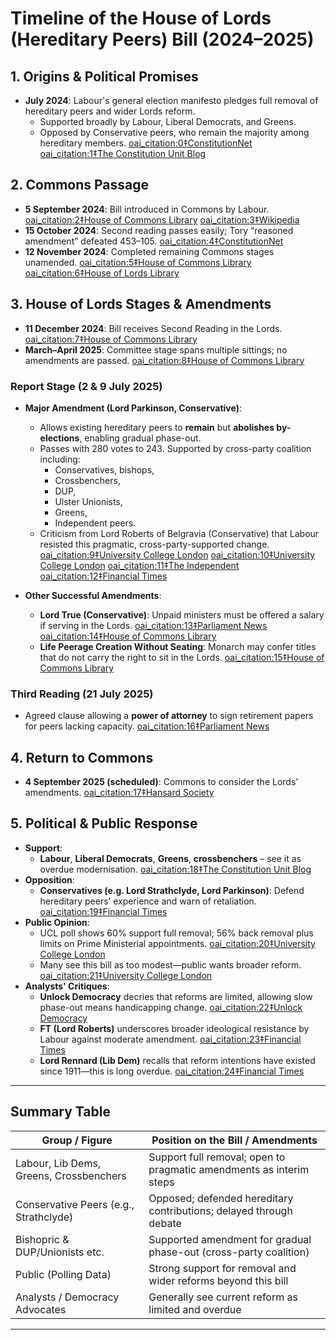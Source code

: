 # Timeline of the House of Lords (Hereditary Peers) Bill (2024–2025)

## 1. Origins & Political Promises
- **July 2024**: Labour's general election manifesto pledges full removal of hereditary peers and wider Lords reform.  
  - Supported broadly by Labour, Liberal Democrats, and Greens.  
  - Opposed by Conservative peers, who remain the majority among hereditary members.  [oai_citation:0‡ConstitutionNet](https://constitutionnet.org/news/voices/new-era-uk-house-lords-labours-removal-hereditary-peers?utm_source=chatgpt.com) [oai_citation:1‡The Constitution Unit Blog](https://constitution-unit.com/2025/04/07/the-house-of-lords-hereditary-peers-bill-the-story-so-far/?utm_source=chatgpt.com)

## 2. Commons Passage
- **5 September 2024**: Bill introduced in Commons by Labour.  [oai_citation:2‡House of Commons Library](https://commonslibrary.parliament.uk/research-briefings/cbp-10219/?utm_source=chatgpt.com) [oai_citation:3‡Wikipedia](https://en.wikipedia.org/wiki/House_of_Lords_%28Hereditary_Peers%29_Bill?utm_source=chatgpt.com)  
- **15 October 2024**: Second reading passes easily; Tory “reasoned amendment” defeated 453–105.  [oai_citation:4‡ConstitutionNet](https://constitutionnet.org/news/voices/new-era-uk-house-lords-labours-removal-hereditary-peers?utm_source=chatgpt.com)  
- **12 November 2024**: Completed remaining Commons stages unamended.  [oai_citation:5‡House of Commons Library](https://commonslibrary.parliament.uk/research-briefings/cbp-10219/?utm_source=chatgpt.com) [oai_citation:6‡House of Lords Library](https://lordslibrary.parliament.uk/house-of-lords-hereditary-peers-bill/?utm_source=chatgpt.com)

## 3. House of Lords Stages & Amendments
- **11 December 2024**: Bill receives Second Reading in the Lords.  [oai_citation:7‡House of Commons Library](https://commonslibrary.parliament.uk/research-briefings/cbp-10219/?utm_source=chatgpt.com)  
- **March–April 2025**: Committee stage spans multiple sittings; no amendments are passed.  [oai_citation:8‡House of Commons Library](https://commonslibrary.parliament.uk/research-briefings/cbp-10219/?utm_source=chatgpt.com)

### **Report Stage (2 & 9 July 2025)**
- **Major Amendment (Lord Parkinson, Conservative)**:
  - Allows existing hereditary peers to **remain** but **abolishes by-elections**, enabling gradual phase-out.
  - Passes with 280 votes to 243. Supported by cross-party coalition including:
    - Conservatives, bishops,
    - Crossbenchers,
    - DUP,
    - Ulster Unionists,
    - Greens,
    - Independent peers.  
  - Criticism from Lord Roberts of Belgravia (Conservative) that Labour resisted this pragmatic, cross-party-supported change.  [oai_citation:9‡University College London](https://www.ucl.ac.uk/news/2025/jul/analysis-public-wants-much-greater-lords-reform-governments-modest-plan-new-survey?utm_source=chatgpt.com) [oai_citation:10‡University College London](https://www.ucl.ac.uk/news/2025/jun/public-overwhelmingly-support-house-lords-reform-going-beyond-government-plans?utm_source=chatgpt.com) [oai_citation:11‡The Independent](https://www.the-independent.com/news/uk/home-news/house-of-lords-house-of-commons-labour-whitley-bay-lord-b2781499.html?utm_source=chatgpt.com) [oai_citation:12‡Financial Times](https://www.ft.com/content/49a9fa86-7082-4f8d-be02-8c7110519c19?utm_source=chatgpt.com)

- **Other Successful Amendments**:
  - **Lord True (Conservative)**: Unpaid ministers must be offered a salary if serving in the Lords.  [oai_citation:13‡Parliament News](https://www.parliament.uk/business/news/2025/june/house-of-lords-hereditary-peers-bill-report-stage/?utm_source=chatgpt.com) [oai_citation:14‡House of Commons Library](https://commonslibrary.parliament.uk/research-briefings/cbp-10219/?utm_source=chatgpt.com)  
  - **Life Peerage Creation Without Seating**: Monarch may confer titles that do not carry the right to sit in the Lords.  [oai_citation:15‡House of Commons Library](https://commonslibrary.parliament.uk/research-briefings/cbp-10219/?utm_source=chatgpt.com)  

### **Third Reading (21 July 2025)**
- Agreed clause allowing a **power of attorney** to sign retirement papers for peers lacking capacity.  [oai_citation:16‡Parliament News](https://www.parliament.uk/business/news/2025/july/hereditary-peers-bill-third-reading/?utm_source=chatgpt.com)  

## 4. Return to Commons
- **4 September 2025 (scheduled)**: Commons to consider the Lords’ amendments.  [oai_citation:17‡Hansard Society](https://www.hansardsociety.org.uk/news/parliament-matters-bulletin-1-september-2025?utm_source=chatgpt.com)

## 5. Political & Public Response
- **Support**:
  - **Labour**, **Liberal Democrats**, **Greens**, **crossbenchers** – see it as overdue modernisation.  [oai_citation:18‡The Constitution Unit Blog](https://constitution-unit.com/2025/04/07/the-house-of-lords-hereditary-peers-bill-the-story-so-far/?utm_source=chatgpt.com)  
- **Opposition**:
  - **Conservatives (e.g. Lord Strathclyde, Lord Parkinson)**: Defend hereditary peers’ experience and warn of retaliation.  [oai_citation:19‡Financial Times](https://www.ft.com/content/5f97f9af-4b2c-4a44-ba47-b0ca29e604d8?utm_source=chatgpt.com)  
- **Public Opinion**:
  - UCL poll shows 60% support full removal; 56% back removal plus limits on Prime Ministerial appointments.  [oai_citation:20‡University College London](https://www.ucl.ac.uk/news/2025/jun/public-overwhelmingly-support-house-lords-reform-going-beyond-government-plans?utm_source=chatgpt.com)  
  - Many see this bill as too modest—public wants broader reform.  [oai_citation:21‡University College London](https://www.ucl.ac.uk/news/2025/jul/analysis-public-wants-much-greater-lords-reform-governments-modest-plan-new-survey?utm_source=chatgpt.com)  
- **Analysts' Critiques**:
  - **Unlock Democracy** decries that reforms are limited, allowing slow phase-out means handicapping change.  [oai_citation:22‡Unlock Democracy](https://unlockdemocracy.org.uk/blog1/2025/7/21/the-hereditary-peers-bill-a-missed-opportunity?utm_source=chatgpt.com)  
  - **FT (Lord Roberts)** underscores broader ideological resistance by Labour against moderate amendment.  [oai_citation:23‡Financial Times](https://www.ft.com/content/49a9fa86-7082-4f8d-be02-8c7110519c19?utm_source=chatgpt.com)  
  - **Lord Rennard (Lib Dem)** recalls that reform intentions have existed since 1911—this is long overdue.  [oai_citation:24‡Financial Times](https://www.ft.com/content/30bd6237-b762-4483-b6c3-d1b0dc299a8c?utm_source=chatgpt.com)

---

##  Summary Table

| Group / Figure                           | Position on the Bill / Amendments                                 |
|------------------------------------------|------------------------------------------------------------------|
| Labour, Lib Dems, Greens, Crossbenchers  | Support full removal; open to pragmatic amendments as interim steps |
| Conservative Peers (e.g., Strathclyde)    | Opposed; defended hereditary contributions; delayed through debate |
| Bishopric & DUP/Unionists etc.           | Supported amendment for gradual phase-out (cross-party coalition) |
| Public (Polling Data)                    | Strong support for removal and wider reforms beyond this bill     |
| Analysts / Democracy Advocates           | Generally see current reform as limited and overdue               |

---

